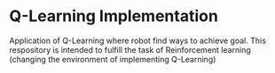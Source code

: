 # Q-Learning Implementation
Application of Q-Learning where robot find ways to achieve goal. This respository is intended to fulfill the task of Reinforcement learning (changing the environment of implementing Q-Learning)
